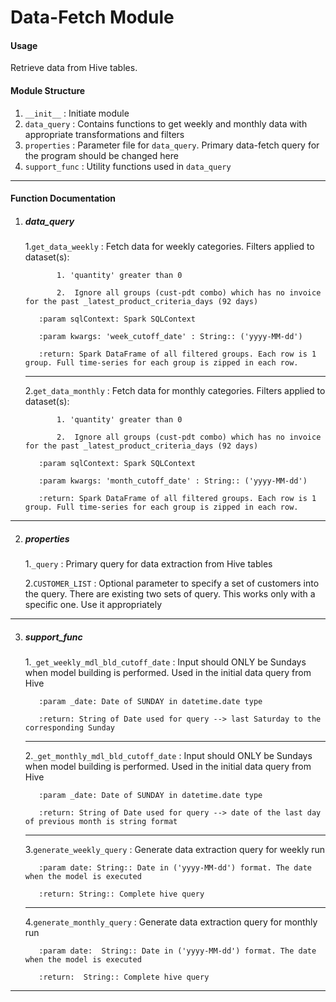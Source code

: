 # Data-Fetch Module

#### Usage
Retrieve data from Hive tables.

#### Module Structure
1. ``__init__`` : Initiate module
2. ``data_query`` : Contains functions to get weekly and monthly data with appropriate transformations and filters
3. ``properties`` : Parameter file for ``data_query``. Primary data-fetch query for the program should be changed here
4. ``support_func`` : Utility functions used in ``data_query``

------
#### Function Documentation

  1. ##### data_query

        1.``get_data_weekly`` : Fetch data for weekly categories. Filters applied to dataset(s):
        
                1. 'quantity' greater than 0
                
                2.  Ignore all groups (cust-pdt combo) which has no invoice for the past _latest_product_criteria_days (92 days)
       
            :param sqlContext: Spark SQLContext
        
            :param kwargs: 'week_cutoff_date' : String:: ('yyyy-MM-dd')
        
            :return: Spark DataFrame of all filtered groups. Each row is 1 group. Full time-series for each group is zipped in each row.
     
     -----
     
        2.``get_data_monthly`` : Fetch data for monthly categories. Filters applied to dataset(s):
        
                1. 'quantity' greater than 0
                
                2.  Ignore all groups (cust-pdt combo) which has no invoice for the past _latest_product_criteria_days (92 days)
    
            :param sqlContext: Spark SQLContext
        
            :param kwargs: 'month_cutoff_date' : String:: ('yyyy-MM-dd')
        
            :return: Spark DataFrame of all filtered groups. Each row is 1 group. Full time-series for each group is zipped in each row.
     
  ------
     
  2. ##### properties
  
        1.``_query`` : Primary query for data extraction from Hive tables
        
        2.``CUSTOMER_LIST`` : Optional parameter to specify a set of customers into the query. There are existing two sets of query. This works only with a specific one. Use it appropriately 
  ------
  
  3. ##### support_func
        1.``_get_weekly_mdl_bld_cutoff_date`` : Input should ONLY be Sundays when model building is performed. Used in the initial data query from Hive
        
            :param _date: Date of SUNDAY in datetime.date type
            
            :return: String of Date used for query --> last Saturday to the corresponding Sunday
            
        ------
    
        2.``_get_monthly_mdl_bld_cutoff_date`` : Input should ONLY be Sundays when model building is performed. Used in the initial data query from Hive
        
            :param _date: Date of SUNDAY in datetime.date type
            
            :return: String of Date used for query --> date of the last day of previous month is string format
        
        ------
    
        3.``generate_weekly_query`` : Generate data extraction query for weekly run
        
            :param date: String:: Date in ('yyyy-MM-dd') format. The date when the model is executed
            
            :return: String:: Complete hive query
        
        ------
    
        4.``generate_monthly_query`` : Generate data extraction query for monthly run
        
            :param date:  String:: Date in ('yyyy-MM-dd') format. The date when the model is executed
            
            :return:  String:: Complete hive query
            
  ------

        
